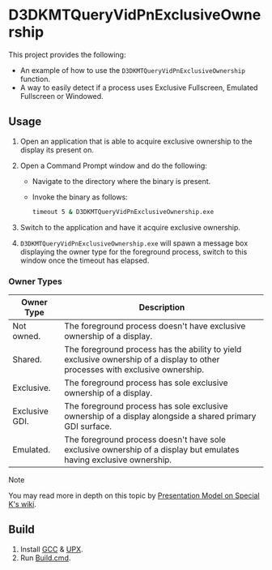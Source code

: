# D3DKMTQueryVidPnExclusiveOwnership
This project provides the following:
- An example of how to use the `D3DKMTQueryVidPnExclusiveOwnership` function.
- A way to easily detect if a process uses Exclusive Fullscreen, Emulated Fullscreen or Windowed.

## Usage
1. Open an application that is able to acquire exclusive ownership to the display its present on.
2. Open a Command Prompt window and do the following:

    - Navigate to the directory where the binary is present.
    - Invoke the binary as follows:

        ```cmd
        timeout 5 & D3DKMTQueryVidPnExclusiveOwnership.exe
        ```
3. Switch to the application and have it acquire exclusive ownership.

4. `D3DKMTQueryVidPnExclusiveOwnership.exe` will spawn a message box displaying the owner type for the foreground process, switch to this window once the timeout has elapsed.

### Owner Types
|Owner Type|Description|
|-|-|
|Not owned.|The foreground process doesn't have exclusive ownership of a display.|
|Shared.|The foreground process has the ability to yield exclusive ownership of a display to other processes with exclusive ownership.|
|Exclusive.|The foreground process has sole exclusive ownership of a display.|
|Exclusive GDI.|The foreground process has sole exclusive ownership of a display alongside a shared primary GDI surface.|
|Emulated.|The foreground process doesn't have sole exclusive ownership of a display but emulates having exclusive ownership.|

> [!NOTE]
> You may read more in depth on this topic by [Presentation Model on Special K's wiki](https://wiki.special-k.info/Presentation_Model).

## Build
1. Install [GCC](https://winlibs.com/) & [UPX](https://upx.github.io).
2. Run [Build.cmd](Build.cmd).
